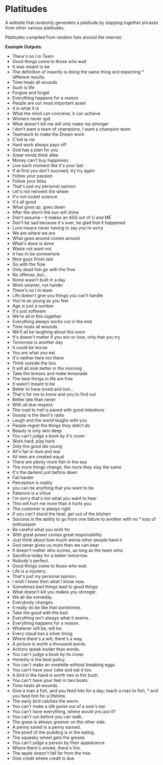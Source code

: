 # Platitudes

A website that randomly generates a platitude by slapping together phrases from other various platitudes.  

Platitudes compiled from random lists around the internet.  

**Example Outputs**:
* There's no I in Team
* Good things come to those who wait
* It was meant to be
* The definition of insanity is doing the same thing and expecting * different results.
* Time heals all wounds
* Such is life
* Forgive and forget
* Everything happens for a reason
* People are our most important asset
* It is what it is
* What the mind can conceive, it can achieve
* Winners never quit
* What doesn't kill me will only make me stronger
* I don't want a team of champions, I want a champion team.
* Teamwork to make the Dream work
* C'est la vie
* Hard work always pays off
* God has a plan for you
* Great minds think alike
* Money can't buy happiness
* Live each moment like it's your last
* If at first you don't succeed, try try again
* Follow your passion
* Follow your bliss
* That's just my personal opinion
* Let's not reinvent the wheel
* It's not rocket science
* It's all good
* What goes up, goes down
* After the storm the sun will shine
* Don't assume – it makes an ASS out of U and ME
* Don't be sad because it's over, be glad that it happened
* Love means never having to say you're sorry
* We are where we are
* What goes around comes around
* What's done is done
* Waste not want not
* It has to be somewhere
* Nice guys finish last
* Go with the flow
* Only dead fish go with the flow
* No offense, but…
* Rome wasn't built in a day
* Work smarter, not harder
* There's no I in team
* Life doesn't give you things you can't handle
* You're as young as you feel
* Age is just a number
* It's just software
* We're all in this together
* Everything always works out in the end
* Time heals all wounds
* We'll all be laughing about this soon
* It's doesn't matter if you win or lose, only that you try
* Tomorrow is another day
* It could be worse
* You are what you eat
* It's neither here nor there
* Think outside the box
* It will all look better in the morning
* Take the lemons and make lemonade
* The best things in life are free
* It wasn't meant to be
* Better to have loved and lost…
* That's for me to know and you to find out
* Better late than never
* With all due respect
* The road to hell is paved with good intentions
* Gossip is the devil's radio
* Laugh and the world laughs with you
* People regret the things they didn't do
* Beauty is only skin deep
* You can't judge a book by it's cover
* Work hard, play hard
* Only the good die young
* All's fair in love and war
* All men are created equal
* There are plenty more fish in the sea
* The more things change, the more they stay the same
* It's the darkest just before dawn
* Fail harder
* Perception is reality
* you can be anything that you want to be
* Patience is a virtue
* I'm sorry that's not what you want to hear
* This will hurt me more than it hurts you
* The customer is always right
* If you can't stand the heat, get out of the kitchen
* Success is the ability to go from one failure to another with no * loss of enthusiasm
* Be careful what you wish for
* With great power comes great responsibility
* Just think about how much worse other people have it
* God never gives us more than we can bear
* It doesn't matter who scores, as long as the team wins.
* Sacrifice today for a better tomorrow.
* Nobody's perfect.
* Good things come to those who wait.
* Life is a mystery.
* That's just my personal opinion.
* I wish I knew then what I know now.
* Sometimes bad things lead to good things.
* What doesn't kill you makes you stronger.
* We all die someday.
* Everybody changes.
* It really do be like that sometimes.
* Take the good with the bad.
* Everything isn't always what it seems.
* Everything happens for a reason.
* Whatever will be, will be.
* Every cloud has a silver lining.
* Where there's a will, there's a way.
* A picture is worth a thousand words.
* Actions speak louder than words.
* You can't judge a book by its cover.
* Honesty is the best policy.
* You can't make an omelette without breaking eggs.
* You can't have your cake and eat it too.
* A bird in the hand is worth two in the bush.
* You can't have your feet in two boats.
* Time heals all wounds.
* Give a man a fish, and you feed him for a day; teach a man to fish, * and you feed him for a lifetime.
* The early bird catches the worm.
* You can't make a silk purse out of a sow's ear.
* You can't have everything, where would you put it?
* You can't run before you can walk.
* The grass is always greener on the other side.
* A penny saved is a penny earned.
* The proof of the pudding is in the eating.
* The squeaky wheel gets the grease.
* You can't judge a person by their appearance.
* Where there's smoke, there's fire.
* The apple doesn't fall far from the tree.
* Give credit where credit is due.

